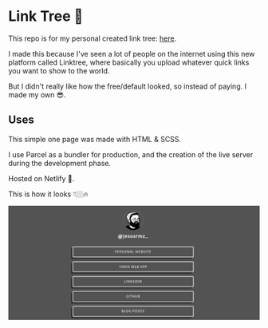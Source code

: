 # Link Tree 🌳

This repo is for my personal created link tree: <a href="https://linktrr.jesusrmz.com/" target="_blank" rel="noopener">here</a>.

I made this because I've seen a lot of people on the internet using this new platform called Linktree, where basically you upload whatever quick links you want to show to the world.

But I didn't really like how the free/default looked, so instead of paying. I made my own 😎.

## Uses

This simple one page was made with HTML & SCSS.

I use Parcel as a bundler for production, and the creation of the live server during the development phase.

Hosted on Netlify 💚.

This is how it looks 👇🏼🔥

<img src="src/img/thumbnail.PNG" alt="Web page thumbnail">
